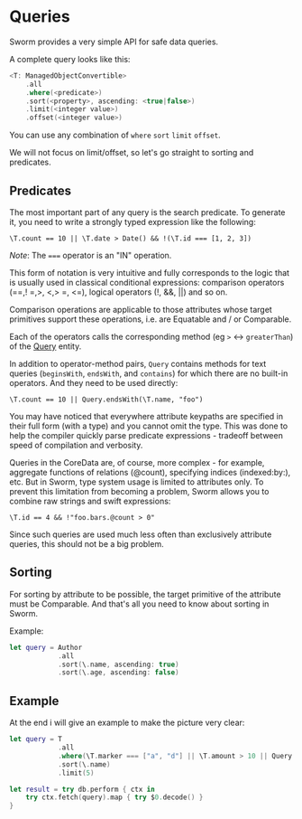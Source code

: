 # Queries

Sworm provides a very simple API for safe data queries.

A complete query looks like this:

``` swift
<T: ManagedObjectConvertible>
    .all
    .where(<predicate>)
    .sort(<property>, ascending: <true|false>)
    .limit(<integer value>)
    .offset(<integer value>)
```

You can use any combination of `where` `sort` `limit` `offset`.

We will not focus on limit/offset, so let's go straight to sorting and predicates.

## Predicates

The most important part of any query is the search predicate. To generate it, you need to write a strongly typed expression like the following:

`\T.count == 10 || \T.date > Date() && !(\T.id === [1, 2, 3])`

*Note*: The `===` operator is an "IN" operation.

This form of notation is very intuitive and fully corresponds to the logic that is usually used in classical conditional expressions: comparison operators (==,! =,>, <,> =, <=), logical operators (!, &&, ||) and so on.

Comparison operations are applicable to those attributes whose target primitives support these operations, i.e. are Equatable and / or Comparable.

Each of the operators calls the corresponding method (eg `>` <-> `greaterThan`) of the [Query](/Sources/Sworm/Requests/Query.swift) entity.

In addition to operator-method pairs, `Query` contains methods for text queries (`beginsWith`, `endsWith`, and `contains`) for which there are no built-in operators. And they need to be used directly:

`\T.count == 10 || Query.endsWith(\T.name, "foo")`

You may have noticed that everywhere attribute keypaths are specified in their full form (with a type) and you cannot omit the type. This was done to help the compiler quickly parse predicate expressions - tradeoff between speed of compilation and verbosity.

Queries in the CoreData are, of course, more complex - for example, aggregate functions of relations (@count), specifying indices (indexed:by:), etc. But in Sworm, type system usage is limited to attributes only. To prevent this limitation from becoming a problem, Sworm allows you to combine raw strings and swift expressions:

`\T.id == 4 && !"foo.bars.@count > 0"`

Since such queries are used much less often than exclusively attribute queries, this should not be a big problem.

## Sorting

For sorting by attribute to be possible, the target primitive of the attribute must be Comparable. And that's all you need to know about sorting in Sworm.

Example:

``` swift
let query = Author
            .all
            .sort(\.name, ascending: true)
            .sort(\.age, ascending: false)
```

## Example

At the end i will give an example to make the picture very clear:

``` swift
let query = T
            .all
            .where(\T.marker === ["a", "d"] || \T.amount > 10 || Query.endsWith(\T.name, "ex"))
            .sort(\.name)
            .limit(5)

let result = try db.perform { ctx in
    try ctx.fetch(query).map { try $0.decode() }
}
```
